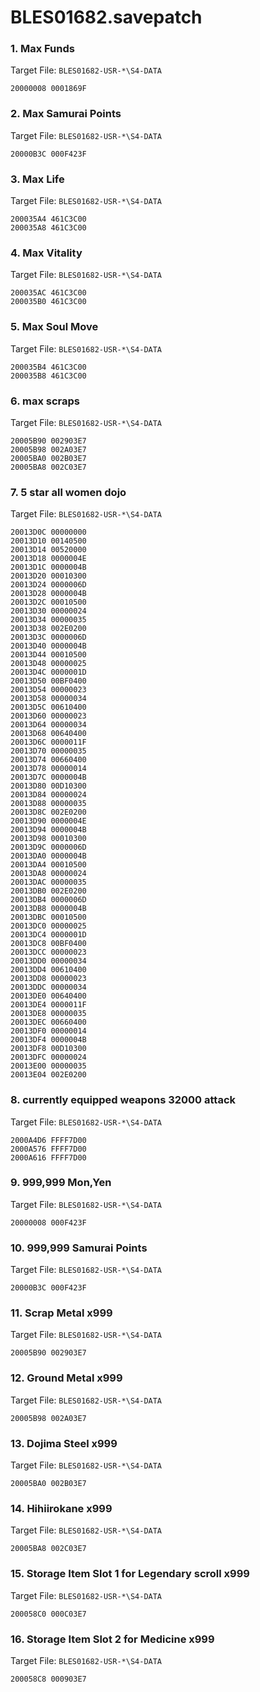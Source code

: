 # BLES01682.savepatch

### 1. Max Funds

Target File: `BLES01682-USR-*\S4-DATA`

```
20000008 0001869F
```

### 2. Max Samurai Points

Target File: `BLES01682-USR-*\S4-DATA`

```
20000B3C 000F423F
```

### 3. Max Life

Target File: `BLES01682-USR-*\S4-DATA`

```
200035A4 461C3C00
200035A8 461C3C00
```

### 4. Max Vitality

Target File: `BLES01682-USR-*\S4-DATA`

```
200035AC 461C3C00
200035B0 461C3C00
```

### 5. Max Soul Move

Target File: `BLES01682-USR-*\S4-DATA`

```
200035B4 461C3C00
200035B8 461C3C00
```

### 6. max scraps

Target File: `BLES01682-USR-*\S4-DATA`

```
20005B90 002903E7
20005B98 002A03E7
20005BA0 002B03E7
20005BA8 002C03E7
```

### 7. 5 star all women dojo

Target File: `BLES01682-USR-*\S4-DATA`

```
20013D0C 00000000
20013D10 00140500
20013D14 00520000
20013D18 0000004E
20013D1C 0000004B
20013D20 00010300
20013D24 0000006D
20013D28 0000004B
20013D2C 00010500
20013D30 00000024
20013D34 00000035
20013D38 002E0200
20013D3C 0000006D
20013D40 0000004B
20013D44 00010500
20013D48 00000025
20013D4C 0000001D
20013D50 00BF0400
20013D54 00000023
20013D58 00000034
20013D5C 00610400
20013D60 00000023
20013D64 00000034
20013D68 00640400
20013D6C 0000011F
20013D70 00000035
20013D74 00660400
20013D78 00000014
20013D7C 0000004B
20013D80 00D10300
20013D84 00000024
20013D88 00000035
20013D8C 002E0200
20013D90 0000004E
20013D94 0000004B
20013D98 00010300
20013D9C 0000006D
20013DA0 0000004B
20013DA4 00010500
20013DA8 00000024
20013DAC 00000035
20013DB0 002E0200
20013DB4 0000006D
20013DB8 0000004B
20013DBC 00010500
20013DC0 00000025
20013DC4 0000001D
20013DC8 00BF0400
20013DCC 00000023
20013DD0 00000034
20013DD4 00610400
20013DD8 00000023
20013DDC 00000034
20013DE0 00640400
20013DE4 0000011F
20013DE8 00000035
20013DEC 00660400
20013DF0 00000014
20013DF4 0000004B
20013DF8 00D10300
20013DFC 00000024
20013E00 00000035
20013E04 002E0200
```

### 8. currently equipped weapons 32000 attack

Target File: `BLES01682-USR-*\S4-DATA`

```
2000A4D6 FFFF7D00
2000A576 FFFF7D00
2000A616 FFFF7D00
```

### 9. 999,999 Mon,Yen

Target File: `BLES01682-USR-*\S4-DATA`

```
20000008 000F423F
```

### 10. 999,999 Samurai Points

Target File: `BLES01682-USR-*\S4-DATA`

```
20000B3C 000F423F
```

### 11. Scrap Metal x999

Target File: `BLES01682-USR-*\S4-DATA`

```
20005B90 002903E7
```

### 12. Ground Metal x999

Target File: `BLES01682-USR-*\S4-DATA`

```
20005B98 002A03E7
```

### 13. Dojima Steel x999

Target File: `BLES01682-USR-*\S4-DATA`

```
20005BA0 002B03E7
```

### 14. Hihiirokane x999

Target File: `BLES01682-USR-*\S4-DATA`

```
20005BA8 002C03E7
```

### 15. Storage Item Slot 1 for Legendary scroll x999

Target File: `BLES01682-USR-*\S4-DATA`

```
200058C0 000C03E7
```

### 16. Storage Item Slot 2 for Medicine x999

Target File: `BLES01682-USR-*\S4-DATA`

```
200058C8 000903E7
```

